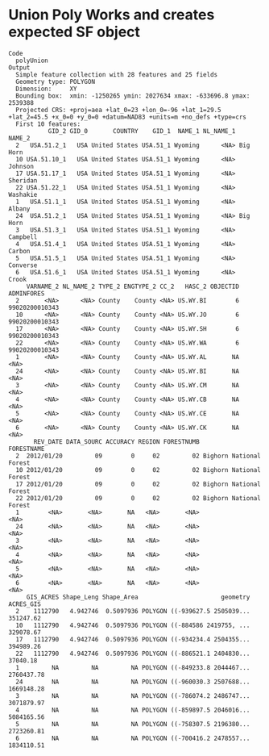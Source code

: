 # Union Poly Works and creates expected SF object

    Code
      polyUnion
    Output
      Simple feature collection with 28 features and 25 fields
      Geometry type: POLYGON
      Dimension:     XY
      Bounding box:  xmin: -1250265 ymin: 2027634 xmax: -633696.8 ymax: 2539388
      Projected CRS: +proj=aea +lat_0=23 +lon_0=-96 +lat_1=29.5 +lat_2=45.5 +x_0=0 +y_0=0 +datum=NAD83 +units=m +no_defs +type=crs
      First 10 features:
               GID_2 GID_0       COUNTRY    GID_1  NAME_1 NL_NAME_1   NAME_2
      2   USA.51.2_1   USA United States USA.51_1 Wyoming      <NA> Big Horn
      10 USA.51.10_1   USA United States USA.51_1 Wyoming      <NA>  Johnson
      17 USA.51.17_1   USA United States USA.51_1 Wyoming      <NA> Sheridan
      22 USA.51.22_1   USA United States USA.51_1 Wyoming      <NA> Washakie
      1   USA.51.1_1   USA United States USA.51_1 Wyoming      <NA>   Albany
      24  USA.51.2_1   USA United States USA.51_1 Wyoming      <NA> Big Horn
      3   USA.51.3_1   USA United States USA.51_1 Wyoming      <NA> Campbell
      4   USA.51.4_1   USA United States USA.51_1 Wyoming      <NA>   Carbon
      5   USA.51.5_1   USA United States USA.51_1 Wyoming      <NA> Converse
      6   USA.51.6_1   USA United States USA.51_1 Wyoming      <NA>    Crook
         VARNAME_2 NL_NAME_2 TYPE_2 ENGTYPE_2 CC_2   HASC_2 OBJECTID     ADMINFORES
      2       <NA>      <NA> County    County <NA> US.WY.BI        6 99020200010343
      10      <NA>      <NA> County    County <NA> US.WY.JO        6 99020200010343
      17      <NA>      <NA> County    County <NA> US.WY.SH        6 99020200010343
      22      <NA>      <NA> County    County <NA> US.WY.WA        6 99020200010343
      1       <NA>      <NA> County    County <NA> US.WY.AL       NA           <NA>
      24      <NA>      <NA> County    County <NA> US.WY.BI       NA           <NA>
      3       <NA>      <NA> County    County <NA> US.WY.CM       NA           <NA>
      4       <NA>      <NA> County    County <NA> US.WY.CB       NA           <NA>
      5       <NA>      <NA> County    County <NA> US.WY.CE       NA           <NA>
      6       <NA>      <NA> County    County <NA> US.WY.CK       NA           <NA>
           REV_DATE DATA_SOURC ACCURACY REGION FORESTNUMB              FORESTNAME
      2  2012/01/20         09        0     02         02 Bighorn National Forest
      10 2012/01/20         09        0     02         02 Bighorn National Forest
      17 2012/01/20         09        0     02         02 Bighorn National Forest
      22 2012/01/20         09        0     02         02 Bighorn National Forest
      1        <NA>       <NA>       NA   <NA>       <NA>                    <NA>
      24       <NA>       <NA>       NA   <NA>       <NA>                    <NA>
      3        <NA>       <NA>       NA   <NA>       <NA>                    <NA>
      4        <NA>       <NA>       NA   <NA>       <NA>                    <NA>
      5        <NA>       <NA>       NA   <NA>       <NA>                    <NA>
      6        <NA>       <NA>       NA   <NA>       <NA>                    <NA>
         GIS_ACRES Shape_Leng Shape_Area                       geometry  ACRES_GIS
      2    1112790   4.942746  0.5097936 POLYGON ((-939627.5 2505039...  351247.62
      10   1112790   4.942746  0.5097936 POLYGON ((-884586 2419755, ...  329078.67
      17   1112790   4.942746  0.5097936 POLYGON ((-934234.4 2504355...  394989.26
      22   1112790   4.942746  0.5097936 POLYGON ((-886521.1 2404830...   37040.18
      1         NA         NA         NA POLYGON ((-849233.8 2044467... 2760437.78
      24        NA         NA         NA POLYGON ((-960030.3 2507688... 1669148.28
      3         NA         NA         NA POLYGON ((-786074.2 2486747... 3071879.97
      4         NA         NA         NA POLYGON ((-859897.5 2046016... 5084165.56
      5         NA         NA         NA POLYGON ((-758307.5 2196380... 2723260.81
      6         NA         NA         NA POLYGON ((-700416.2 2478557... 1834110.51

